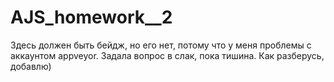 # AJS_homework__2
Здесь должен быть бейдж, но его нет, потому что у меня проблемы с аккаунтом appveyor. Задала вопрос в слак, пока тишина. Как разберусь, добавлю)
